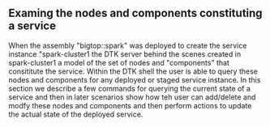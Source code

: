 ## Examing the nodes and components constituting a service

When the assembly "bigtop::spark" was deployed to create the service instance "spark-cluster1 the DTK server behind the scenes created in spark-cluster1 a model of the set of nodes and "components" that consititute the service. Within the DTK shell the user is able to query these nodes and components for any deployed or staged service instance. In this section we describe a few commands for querying the current state of a service and then in later scenarios show how teh user can add/delete and modfy these nodes and components and then perform actions to update the actual state of the deployed service.
